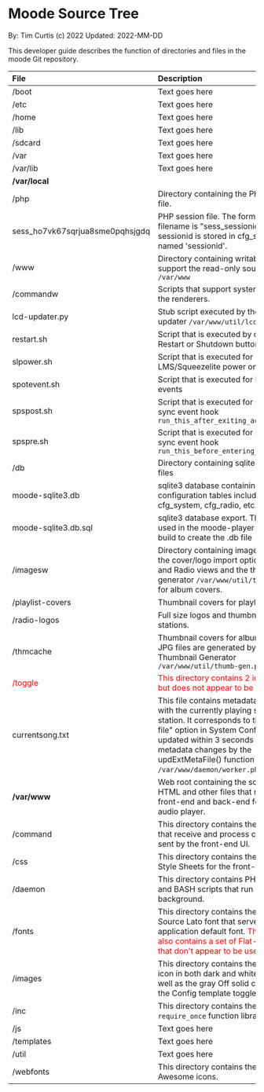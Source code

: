 Moode Source Tree <!-- omit in toc -->
==========================================
By: Tim Curtis (c) 2022
Updated: 2022-MM-DD

This developer guide describes the function of directories and files in the moode Git repository.


|File|Description|
| :- | :- |
|/boot|Text goes here|
|/etc|Text goes here|
|/home|Text goes here|
|/lib|Text goes here|
|/sdcard|Text goes here|
|/var|Text goes here|
|/var/lib|Text goes here|
|**/var/local**||
|/php|Directory containing the PHP session file.|
|sess_ho7vk67sqrjua8sme0pqhsjgdq|PHP session file. The format of the filename is "sess_sessionid". The sessionid is stored in cfg_system param named 'sessionid'.|
|/www|Directory containing writable files that support the read-only sources in `/var/www`|
|/commandw|Scripts that support system options and the renderers.|
|lcd-updater.py|Stub script executed by the LCD updater `/var/www/util/lcd-updater.sh`.|
|restart.sh|Script that is executed by clicking the Restart or Shutdown buttons on the UI. |
|slpower.sh|Script that is executed for LMS/Squeezelite power on/off actions.|
|spotevent.sh|Script that is executed for librespot events|
|spspost.sh|Script that is executed for shairport-sync event hook `run_this_after_exiting_active_state`|
|spspre.sh|Script that is executed for shairport-sync event hook `run_this_before_entering_active_state`|
|/db|Directory containing sqlite3 database files|
|moode-sqlite3.db|sqlite3 database containing the configuration tables including cfg_system, cfg_radio, etc.|
|moode-sqlite3.db.sql|sqlite3 database export. This file is used in the moode-player package build to create the .db file|
|/imagesw|Directory containing images created via the cover/logo import options in Playlist and Radio views and the thumbnail generator `/var/www/util/thumb-gen.php` for album covers.|
|/playlist-covers|Thumbnail covers for playlists.|
|/radio-logos|Full size logos and thumbnails for radio stations.|
|/thmcache|Thumbnail covers for albums. These JPG files are generated by the Thumbnail Generator `/var/www/util/thumb-gen.php`|
|<font color="red">/toggle</font>|<font color="red">This directory contains 2 icon png files but does not appear to be used.</font>|
|currentsong.txt|This file contains metadata associated with the currently playing song or station. It corresponds to the "Metadata file" option in System Config. It's updated within 3 seconds of UI metadata changes by the updExtMetaFile() function in `/var/www/daemon/worker.php`.|
|**/var/www**|Web root containing the scripts, CSS, HTML and other files that make up the front-end and back-end for moOde audio player.|
|/command|This directory contains the PHP scripts that receive and process commands sent by the front-end UI.|
|/css|This directory contains the Content Style Sheets for the front-end UI.|
|/daemon|This directory contains PHP, Python, and BASH scripts that run in the background.|
|/fonts|This directory contains the Open Source Lato font that serves as the application default font. <font color="red">This directory also contains a set of Flat-UI-Icon files that don't appear to be used.</font>|
|/images|This directory contains the Now Playing icon in both dark and white variants as well as the gray Off solid circle used in the Config template toggle buttons.|
|/inc|This directory contains the PHP `require_once` function libraries.|
|/js|Text goes here|
|/templates|Text goes here|
|/util|Text goes here|
|/webfonts|This directory contains the Font Awesome icons.|
